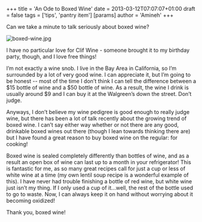 +++
title = 'An Ode to Boxed Wine'
date = 2013-03-12T07:07:07+01:00
draft = false
tags = ['tips', 'pantry item']
[params]
author = 'Amineh'
+++


Can we take a minute to talk seriously about boxed wine?

![boxed-wine.jpg](/boxed-wine/boxed-wine.jpg)

I have no particular love for Clif Wine - someone brought it to my birthday party, though, and I love free things!

I’m not exactly a wine snob. I live in the Bay Area in California, so I’m surrounded by a lot of very good wine. I can
appreciate it, but I’m going to be honest -- most of the time I don’t think I can tell the difference between
a $15 bottle of wine and a $50 bottle of wine. As a result, the wine I drink is usually around $9 and I can buy it at
the Walgreen’s down the street. Don’t judge.

Anyways, I don’t believe my wine pedigree is good enough to really judge wine, but there has been a lot of talk recently
about the growing trend of boxed wine. I can’t say either way whether or not there are any good, drinkable boxed wines
out there (though I lean towards thinking there are) but I have found a great reason to buy boxed wine on the regular:
for cooking!

Boxed wine is sealed completely differently than bottles of wine, and as a result an open box of wine can last up to a
month in your refrigerator!  This is fantastic for me, as so many great recipes call for just a cup or less of white
wine at a time (my own lentil soup recipe is a wonderful example of this). I have never had trouble finishing a bottle
of red wine, but white wine just isn’t my thing. If I only used a cup of it...well, the rest of the bottle used to go to
waste. Now, I can always keep it on hand without worrying about it becoming oxidized!

Thank you, boxed wine!
